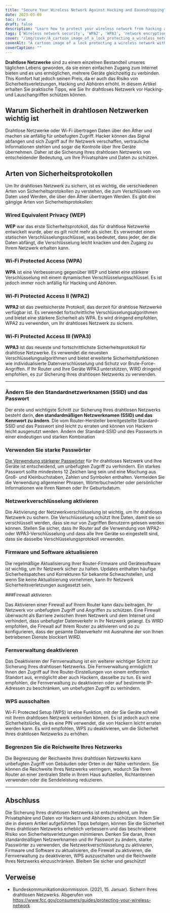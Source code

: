 ```yaml
---
title: "Secure Your Wireless Network Against Hacking and Eavesdropping"
date: 2023-03-09
toc: true
draft: false
description: "Learn how to protect your wireless network from hacking and eavesdropping with practical tips and security protocols."
tags: ['Wireless network security', 'WPA2', 'WPA3', 'network encryption', 'strong passwords', 'firewall', 'remote management', 'WPS', 'default SSID', 'default password', 'router firmware update', 'software update', 'network range', 'data encryption', 'hacking prevention', 'security breach prevention', 'device security', 'wireless network protection', 'Wi-Fi security', 'network vulnerability']
cover: "/img/cover/A_cartoon_image_of_a_lock_protecting_a_wireless_network.png"
coverAlt: "A cartoon image of a lock protecting a wireless network with a shield."
coverCaption: ""
---
```


 **Drahtlose Netzwerke** sind zu einem einzelnen Bestandteil unseres täglichen Lebens geworden, da sie einen einfachen Zugang zum Internet bieten und es uns ermöglichen, mehrere Geräte gleichzeitig zu verbinden. This Komfort hat jedoch seinen Preis, da er auch das Risiko von Sicherheitsverletzungen, Hacking und Abhören erhöht. In diesem Artikel erhalten Sie praktische Tipps, wie Sie Ihr drahtloses Netzwerk vor Hacking- und Lauschangriffen schützen können.  ## Warum Sicherheit in drahtlosen Netzwerken wichtig ist  Drahtlose Netzwerke oder Wi-Fi übertragen Daten über den Äther und machen sie anfällig für unbefugten Zugriff. Hacker können das Signal abfangen und sich Zugriff auf Ihr Netzwerk verschaffen, vertrauliche Informationen stehlen und sogar die Kontrolle über Ihre Geräte übernehmen. Daher ist die Sicherung Ihres drahtlosen Netzwerks von entscheidender Bedeutung, um Ihre Privatsphäre und Daten zu schützen.  ## Arten von Sicherheitsprotokollen  Um Ihr drahtloses Netzwerk zu sichern, ist es wichtig, die verschiedenen Arten von Sicherheitsprotokollen zu verstehen, die zum Verschlüsseln von Daten used Werden, die über den Äther übertragen Werden. Es gibt drei gängige Arten von Sicherheitsprotokollen:  ### Wired Equivalent Privacy (WEP)  **WEP** war das erste Sicherheitsprotokoll, das für drahtlose Netzwerke entwickelt wurde, aber es gilt nicht mehr als sicher. Es verwendet einen statischen Verschlüsselungsschlüssel, was bedeutet, dass jeder, der die Daten abfängt, die Verschlüsselung leicht knacken und den Zugang zu Ihrem Netzwerk erhalten kann.  ### Wi-Fi Protected Access (WPA)  **WPA** ist eine Verbesserung gegenüber WEP und bietet eine stärkere Verschlüsselung mit einem dynamischen Verschlüsselungsschlüssel. Es ist jedoch immer noch anfällig für Hacking und Abhören.  ### Wi-Fi Protected Access II (WPA2)  **WPA2** ist das zweitsicherste Protokoll, das derzeit für drahtlose Netzwerke verfügbar ist. Es verwendet fortschrittliche Verschlüsselungsalgorithmen und bietet eine stärkere Sicherheit als WPA. Es wird dringend empfohlen, WPA2 zu verwenden, um Ihr drahtloses Netzwerk zu sichern.  ### Wi-Fi Protected Access III (WPA3)  **WPA3** ist das neueste und fortschrittlichste Sicherheitsprotokoll für drahtlose Netzwerke. Es verwendet die neuesten Verschlüsselungsalgorithmen und bietet erweiterte Sicherheitsfunktionen wie individualisierte Datenverschlüsselung und Schutz vor Brute-Force-Angriffen. If Ihr Router und Ihre Geräte WPA3 unterstützen, WIRD dringend empfohlen, es zur Sicherung Ihres drahtlosen Netzwerks zu verwenden.  __________  ### Ändern Sie den Standardnetzwerknamen (SSID) und das Passwort  Der erste und wichtigste Schritt zur Sicherung Ihres drahtlosen Netzwerks besteht darin, **den standardmäßigen Netzwerknamen (SSID) und das Kennwort zu ändern**. Die vom Router-Hersteller bereitgestellte Standard-SSID und das Passwort sind leicht zu erraten und können von Hackern leicht ausgenutzt werden. Ändern der Standard-SSID und des Passworts in einer eindeutigen und starken Kombination  ### Verwenden Sie starke Passwörter  [Die Verwendung stärkerer Passwörter](https://simeononsecurity.ch/articles/the-importance-of-password-security-and-best-practices/) für Ihr drahtloses Netzwerk und Ihre Geräte ist entscheidend, um unbefugten Zugriff zu verhindern. Ein starkes Passwort sollte mindestens 12 Zeichen lang sein und eine Mischung aus Groß- und Kleinbuchstaben, Zahlen und Symbolen enthalten. Vermeiden Sie die Verwendung allgemeiner Phrasen, Wörterbuchwörter oder persönlicher Informationen wie Ihren Namen oder Ihr Geburtsdatum.  ### Netzwerkverschlüsselung aktivieren  Die Aktivierung der Netzwerkverschlüsselung ist wichtig, um Ihr drahtloses Netzwerk zu sichern. Die Verschlüsselung schützt Ihre Daten, damit sie so verschlüsselt werden, dass sie nur von Zugriffen Benutzern gelesen werden können. Stellen Sie sicher, dass Ihr Router auf die Verwendung von WPA2- oder WPA3-Verschlüsselung und dass alle Ihre Geräte so eingestellt sind, dass sie dasselbe Verschlüsselungsprotokoll verwenden.  ### Firmware und Software aktualisieren  Die regelmäßige Aktualisierung Ihrer Router-Firmware und Gerätesoftware ist wichtig, um Ihr Netzwerk sicher zu halten. Updates enthalten häufige Sicherheitspatches und Korrekturen für bekannte Schwachstellen, und wenn Sie keine Aktualisierung vornehmen, kann Ihr Netzwerk Sicherheitsverletzungen ausgesetzt sein.  ###Firewall aktivieren  Das Aktivieren einer Firewall auf Ihrem Router kann dazu beitragen, Ihr Netzwerk vor unbefugtem Zugriff und Angriffen zu schützen. Eine Firewall überwacht als Barriere zwischen Ihrem Netzwerk und dem Internet und verhindert, dass unbefugter Datenverkehr in Ihr Netzwerk gelangt. Es WIRD empfohlen, die Firewall auf Ihrem Router zu aktivieren und so zu konfigurieren, dass der gesamte Datenverkehr mit Ausnahme der von Ihnen betriebenen Dienste blockiert WIRD.  ### Fernverwaltung deaktivieren  Das Deaktivieren der Fernverwaltung ist ein weiterer wichtiger Schritt zur Sicherung Ihres drahtlosen Netzwerks. Die Fernverwaltung ermöglicht Ihnen den Zugriff auf Ihre Router-Einstellungen von einem entfernten Standort aus, ermöglicht aber auch Hackern, dasselbe zu tun. Es wird empfohlen, die Fernverwaltung zu deaktivieren oder auf bestimmte IP-Adressen zu beschränken, um unbefugten Zugriff zu verhindern.  ### WPS ausschalten  Wi-Fi Protected Setup (WPS) ist eine Funktion, mit der Sie Geräte schnell mit Ihrem drahtlosen Netzwerk verbinden können. Es ist jedoch auch eine Sicherheitslücke, da es eine PIN verwendet, die von Hackern leicht erraten werden kann. Es wird empfohlen, WPS zu deaktivieren, um die Sicherheit Ihres drahtlosen Netzwerks zu erhöhen.  ### Begrenzen Sie die Reichweite Ihres Netzwerks  Die Begrenzung der Reichweite Ihres drahtlosen Netzwerks kann unbefugten Zugriff von Gebäuden oder Orten in der Nähe verhindern. Sie können die Reichweite Ihres Netzwerks verringern, wodurch Sie Ihren Router an einer zentralen Stelle in Ihrem Haus aufstellen, Richtantennen verwenden oder die Sendeleistung reduzieren.  __________  ## Abschluss  Die Sicherung Ihres drahtlosen Netzwerks ist entscheidend, um Ihre Privatsphäre und Daten vor Hackern und Abhören zu schützen. Indem Sie die in diesem Artikel aufgeführten Tipps befolgen, können Sie die Sicherheit Ihres drahtlosen Netzwerks erheblich verbessern und das beschriebene Risiko von Sicherheitsverletzungen minimieren. Denken Sie daran, Ihren standardmäßigen Netzwerknamen und Ihr Passwort zu ändern, starke Passwörter zu verwenden, die Netzwerkverschlüsselung zu aktivieren, Firmware und Software zu aktualisieren, die Firewall zu aktivieren, die Fernverwaltung zu deaktivieren, WPS auszuschalten und die Reichweite Ihres Netzwerks einzuschränken. Bleiben Sie sicher und geschützt!  ## Verweise  - Bundeskommunikationskommission. (2021, 15. Januar). Sichern Ihres drahtlosen Netzwerks. Abgerufen von https://www.fcc.gov/consumers/guides/protecting-your-wireless-network